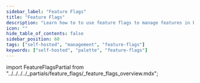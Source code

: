 ```yaml
---
sidebar_label: "Feature Flags"
title: "Feature Flags"
description: "Learn how to to use feature flags to manage features in Palette"
icon: ""
hide_table_of_contents: false
sidebar_position: 60
tags: ["self-hosted", "management", "feature-flags"]
keywords: ["self-hosted", "palette", "feature-flags"]
---
```


import FeatureFlagsPartial from "../../../../_partials/feature_flags/_feature_flags_overview.mdx";

<FeatureFlagsPartial name="feature-flags-overview" edition="Palette" />
